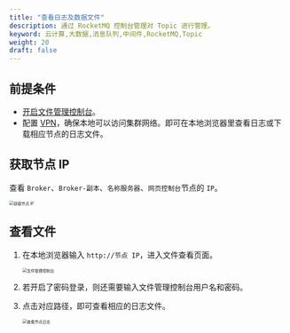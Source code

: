 ```yaml
---
title: "查看日志及数据文件"
description: 通过 RocketMQ 控制台管理对 Topic 进行管理。
keyword: 云计算,大数据,消息队列,中间件,RocketMQ,Topic
weight: 20
draft: false
---
```


## 前提条件

- [开启文件管理控制台](../enable)。
- 配置 [VPN](/network/vpc/manual/vpn/)，确保本地可以访问集群网络。即可在本地浏览器里查看日志或下载相应节点的日志文件。

## 获取节点 IP

查看 `Broker`、`Broker-副本`、`名称服务器`、`网页控制台`节点的 `IP`。

<img src="/middware/rocketmq/_images/node_ip.png" alt="获取节点 IP" style="zoom:50%;" />

## 查看文件

1. 在本地浏览器输入 `http://节点 IP`，进入文件查看页面。

   <img src="/middware/rocketmq/_images/file_console.png" alt="文件管理控制台" style="zoom:50%;" />

2. 若开启了密码登录，则还需要输入文件管理控制台用户名和密码。
3. 点击对应路径，即可查看相应的日志文件。

   <img src="/middware/rocketmq/_images/file_console_01.png" alt="查看节点日志" style="zoom:50%;" />
